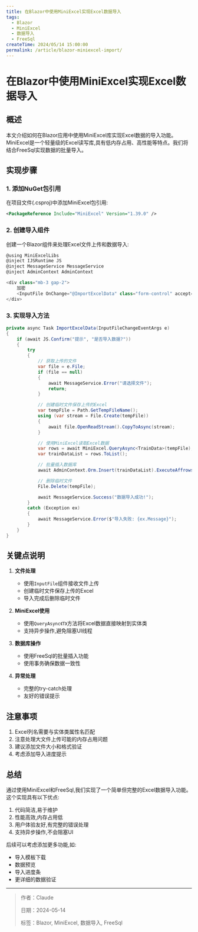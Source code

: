 ```yaml
---
title: 在Blazor中使用MiniExcel实现Excel数据导入
tags:
  - Blazor
  - MiniExcel
  - 数据导入
  - FreeSql
createTime: 2024/05/14 15:00:00
permalink: /article/blazor-miniexcel-import/
---
```


# 在Blazor中使用MiniExcel实现Excel数据导入

## 概述

本文介绍如何在Blazor应用中使用MiniExcel库实现Excel数据的导入功能。MiniExcel是一个轻量级的Excel读写库,具有低内存占用、高性能等特点。我们将结合FreeSql实现数据的批量导入。

## 实现步骤

### 1. 添加NuGet包引用

在项目文件(.csproj)中添加MiniExcel包引用:

```xml
<PackageReference Include="MiniExcel" Version="1.39.0" />
```

### 2. 创建导入组件

创建一个Blazor组件来处理Excel文件上传和数据导入:

```csharp
@using MiniExcelLibs
@inject IJSRuntime JS
@inject MessageService MessageService
@inject AdminContext AdminContext

<div class="mb-3 gap-2">
    加密
    <InputFile OnChange="@ImportExcelData" class="form-control" accept=".xlsx,.xls"/>
</div>
```

### 3. 实现导入方法

```csharp
private async Task ImportExcelData(InputFileChangeEventArgs e)
{
    if (await JS.Confirm("提示", "是否导入数据?"))
    {
        try
        {
            // 获取上传的文件
            var file = e.File;
            if (file == null)
            {
                await MessageService.Error("请选择文件");
                return;
            }

            // 创建临时文件保存上传的Excel
            var tempFile = Path.GetTempFileName();
            using (var stream = File.Create(tempFile))
            {
                await file.OpenReadStream().CopyToAsync(stream);
            }

            // 使用MiniExcel读取Excel数据
            var rows = await MiniExcel.QueryAsync<TrainData>(tempFile);
            var trainDataList = rows.ToList();

            // 批量插入数据库
            await AdminContext.Orm.Insert(trainDataList).ExecuteAffrowsAsync();

            // 删除临时文件
            File.Delete(tempFile);

            await MessageService.Success("数据导入成功!");
        }
        catch (Exception ex)
        {
            await MessageService.Error($"导入失败: {ex.Message}");
        }
    }
}
```

## 关键点说明

1. **文件处理**
   - 使用`InputFile`组件接收文件上传
   - 创建临时文件保存上传的Excel
   - 导入完成后删除临时文件

2. **MiniExcel使用**
   - 使用`QueryAsync《T》`方法将Excel数据直接映射到实体类
   - 支持异步操作,避免阻塞UI线程

3. **数据库操作**
   - 使用FreeSql的批量插入功能
   - 使用事务确保数据一致性

4. **异常处理**
   - 完整的try-catch处理
   - 友好的错误提示

## 注意事项

1. Excel列名需要与实体类属性名匹配
2. 注意处理大文件上传可能的内存占用问题
3. 建议添加文件大小和格式验证
4. 考虑添加导入进度提示

## 总结

通过使用MiniExcel和FreeSql,我们实现了一个简单但完整的Excel数据导入功能。这个实现具有以下优点:

1. 代码简洁,易于维护
2. 性能高效,内存占用低
3. 用户体验友好,有完整的错误处理
4. 支持异步操作,不会阻塞UI

后续可以考虑添加更多功能,如:
- 导入模板下载
- 数据预览
- 导入进度条
- 更详细的数据验证

---

> 作者：Claude
> 
> 日期：2024-05-14
> 
> 标签：Blazor, MiniExcel, 数据导入, FreeSql 